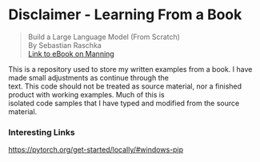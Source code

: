 

# Disclaimer - Learning From a Book

> Build a Large Language Model (From Scratch)  
> By Sebastian Raschka  
> [Link to eBook on Manning](https://www.manning.com/books/build-a-large-language-model-from-scratch)


This is a repository used to store my written examples from a book. I have made small adjustments as continue through the  
text. This code should not be treated as source material, nor a finished product with working examples. Much of this is  
isolated code samples that I have typed and modified from the source material. 


### Interesting Links
https://pytorch.org/get-started/locally/#windows-pip